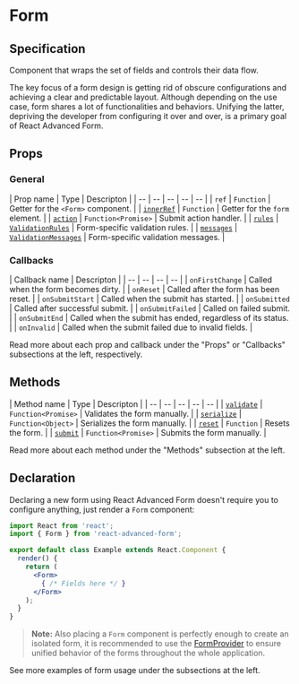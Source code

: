 # Form

## Specification
Component that wraps the set of fields and controls their data flow.

The key focus of a form design is getting rid of obscure configurations and achieving a clear and predictable layout. Although depending on the use case, form shares a lot of functionalities and behaviors. Unifying the latter, depriving the developer from configuring it over and over, is a primary goal of React Advanced Form.

## Props
### General
| Prop name | Type | Descripton |
| -- | -- | -- | -- | -- |
| `ref` | `Function` | Getter for the `<Form>` component. |
| [`innerRef`](./Form/props/innerRef.md) | `Function` | Getter for the `form` element. |
| [`action`](./Form/props/action.md) | `Function<Promise>` | Submit action handler. |
| [`rules`](./Form/props/rules.md) | [`ValidationRules`](../validation/rules.md) | Form-specific validation rules. |
| [`messages`](./Form/props/messages.md) | [`ValidationMessages`](../validation/messages.md) | Form-specific validation messages. |

### Callbacks
| Callback name | Descripton |
| -- | -- | -- | -- |
| `onFirstChange` | Called when the form becomes dirty. |
| `onReset` | Called after the form has been reset. |
| `onSubmitStart` | Called when the submit has started. |
| `onSubmitted` | Called after successful submit. |
| `onSubmitFailed` | Called on failed submit. |
| `onSubmitEnd` | Called when the submit has ended, regardless of its status. |
| `onInvalid` | Called when the submit failed due to invalid fields. |

Read more about each prop and callback under the "Props" or "Callbacks" subsections at the left, respectively.

## Methods
| Method name | Type | Descripton |
| -- | -- | -- | -- | -- |
| [`validate`](./Form/methods/validate.md) | `Function<Promise>` | Validates the form manually. |
| [`serialize`](./Form/methods/serialize.md) | `Function<Object>` | Serializes the form manually. |
| [`reset`](./Form/methods/reset.md) | `Function` | Resets the form. |
| [`submit`](./Form/methods/submit.md) | `Function<Promise>` | Submits the form manually. |

Read more about each method under the "Methods" subsection at the left.

## Declaration
Declaring a new form using React Advanced Form doesn't require you to configure anything, just render a `Form` component:

```jsx
import React from 'react';
import { Form } from 'react-advanced-form';

export default class Example extends React.Component {
  render() {
    return (
      <Form>
        { /* Fields here */ }
      </Form>
    );
  }
}
```

> **Note:** Also placing a `Form` component is perfectly enough to create an isolated form, it is recommended to use the [FormProvider](./Provider.md) to ensure unified behavior of the forms throughout the whole application.

See more examples of form usage under the subsections at the left.
